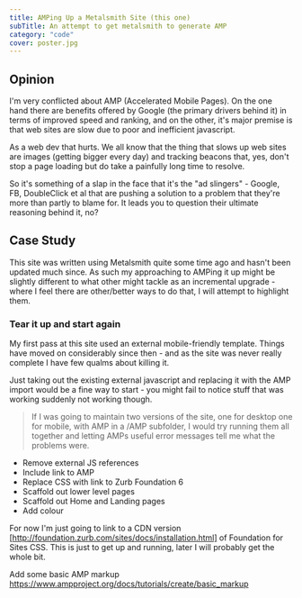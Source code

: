 ```yaml
---
title: AMPing Up a Metalsmith Site (this one)
subTitle: An attempt to get metalsmith to generate AMP
category: "code"
cover: poster.jpg
---
```


## Opinion

I'm very conflicted about AMP (Accelerated Mobile Pages).  On the one hand there are benefits offered by Google (the primary drivers behind it) in terms of improved speed and ranking, and on the other, it's major premise is that web sites are slow due to poor and inefficient javascript.

As a web dev that hurts.  We all know that the thing that slows up web sites are images (getting bigger every day) and tracking beacons that, yes, don't stop a page loading but do take a painfully long time to resolve.

So it's something of a slap in the face that it's the "ad slingers" - Google, FB, DoubleClick et al that are pushing a solution to a problem that they're more than partly to blame for. It leads you to question their ultimate reasoning behind it, no?

## Case Study

This site was written using Metalsmith quite some time ago and hasn't been updated much since. As such my approaching to AMPing it up might be slightly different to what other might tackle as an incremental upgrade - where I feel there are other/better ways to do that, I will attempt to highlight them.

### Tear it up and start again

My first pass at this site used an external mobile-friendly template.  Things have moved on considerably since then - and as the site was never really complete I have few qualms about killing it.

Just taking out the existing external javascript and replacing it with the AMP import would be a fine way to start - you might fail to notice stuff that was working suddenly not working though.

> If I was going to maintain two versions of the site, one for desktop one for mobile, with 
 AMP in a /AMP subfolder, I would try running them all together and letting AMPs useful error messages tell me what the problems were.

 * Remove external JS references
 * Include link to AMP
 * Replace CSS with link to Zurb Foundation 6
 * Scaffold out lower level pages
 * Scaffold out Home and Landing pages
 * Add colour

 For now I'm just going to link to a CDN version [http://foundation.zurb.com/sites/docs/installation.html] of Foundation for Sites CSS.  This is just to get up and running, later I will probably get the whole bit.

 
 Add some basic AMP markup https://www.ampproject.org/docs/tutorials/create/basic_markup